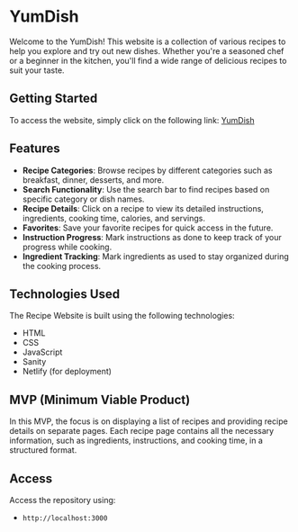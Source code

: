 # YumDish

Welcome to the YumDish! This website is a collection of various recipes to help you explore and try out new dishes. Whether you're a seasoned chef or a beginner in the kitchen, you'll find a wide range of delicious recipes to suit your taste.

## Getting Started

To access the website, simply click on the following link: [YumDish](https://yumdish.netlify.app/)

## Features

- **Recipe Categories**: Browse recipes by different categories such as breakfast, dinner, desserts, and more.
- **Search Functionality**: Use the search bar to find recipes based on specific category or dish names.
- **Recipe Details**: Click on a recipe to view its detailed instructions, ingredients, cooking time, calories, and servings.
- **Favorites**: Save your favorite recipes for quick access in the future.
- **Instruction Progress**: Mark instructions as done to keep track of your progress while cooking.
- **Ingredient Tracking**: Mark ingredients as used to stay organized during the cooking process.


## Technologies Used

The Recipe Website is built using the following technologies:

- HTML
- CSS
- JavaScript
- Sanity
- Netlify (for deployment)

## MVP (Minimum Viable Product)

In this MVP, the focus is on displaying a list of recipes and providing recipe details on separate pages. Each recipe page contains all the necessary information, such as ingredients, instructions, and cooking time, in a structured format. 

## Access 
Access the repository using:
- `http://localhost:3000`
